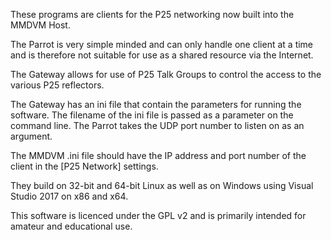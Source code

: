 These programs are clients for the P25 networking now built into the MMDVM Host.

The Parrot is very simple minded and can only handle one client at a time and is therefore not suitable for use as a shared resource via the Internet.

The Gateway allows for use of P25 Talk Groups to control the access to the various P25 reflectors.

The Gateway has an ini file that contain the parameters for running the software. The filename of the ini file is passed as a parameter on the command line. The Parrot takes the UDP port number to listen on as an argument.

The MMDVM .ini file should have the IP address and port number of the client in the [P25 Network] settings.

They build on 32-bit and 64-bit Linux as well as on Windows using Visual Studio 2017 on x86 and x64.

This software is licenced under the GPL v2 and is primarily intended for amateur and educational use.
